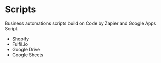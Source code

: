 # Scripts
Business automations scripts build on Code by Zapier and Google Apps Script. 
* Shopify
* Fulfil.io
* Google Drive
* Google Sheets
